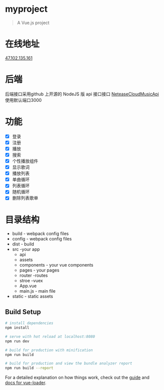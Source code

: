 # myproject

> A Vue.js project

# 在线地址  
[47.102.135.161](http://47.102.135.161)

# 后端
后端接口采用github 上开源的 NodeJS 版 api 接口接口 [NeteaseCloudMusicApi](https://github.com/Binaryify/NeteaseCloudMusicApi) 使用默认端口3000

# 功能
- [X] 登录
- [X] 注册
- [X] 播放
- [X] 搜索
- [X] 个性播放组件
- [X] 显示歌词
- [X] 播放列表
- [X] 单曲循环
- [X] 列表循环
- [X] 随机循环
- [X] 删除列表歌单

# 目录结构
* build - webpack config files
* config - webpack config files
* dist - build
* src -your app
    * api
    * assets
    * components - your vue components
    * pages - your pages  
    * router -routes
    * stroe -vuex
    * App.vue
    * main.js - main file
* static - static assets

## Build Setup

``` bash
# install dependencies
npm install

# serve with hot reload at localhost:8080
npm run dev

# build for production with minification
npm run build

# build for production and view the bundle analyzer report
npm run build --report
```

For a detailed explanation on how things work, check out the [guide](http://vuejs-templates.github.io/webpack/) and [docs for vue-loader](http://vuejs.github.io/vue-loader).
